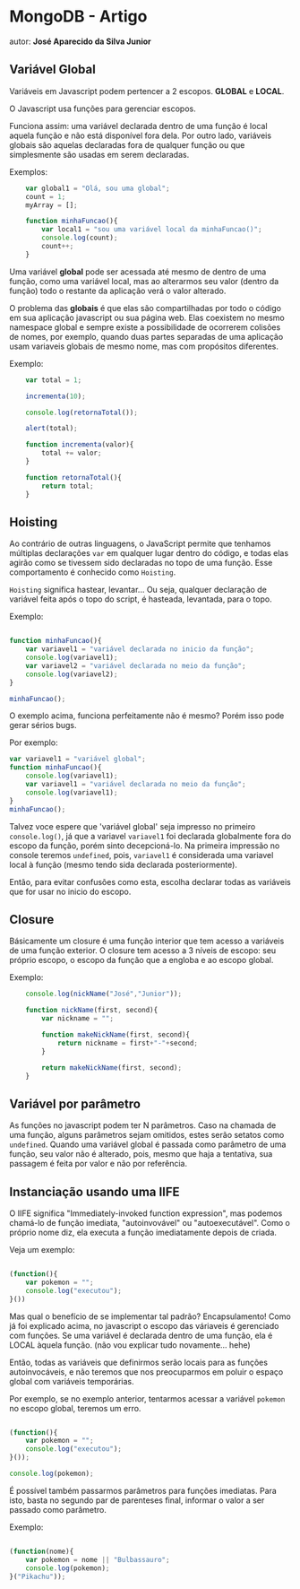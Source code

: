 # MongoDB - Artigo
autor: **José Aparecido da Silva Junior**

## Variável Global
Variáveis em Javascript podem pertencer a 2 escopos. **GLOBAL** e **LOCAL**.

O Javascript usa funções para gerenciar escopos.

Funciona assim: uma variável declarada dentro de uma função é local aquela função e não está disponível fora dela. Por outro lado, variáveis globais são aquelas declaradas fora de qualquer função ou que simplesmente são usadas em serem declaradas.

Exemplos:

```javascript
    var global1 = "Olá, sou uma global";
    count = 1;
    myArray = [];

    function minhaFuncao(){
        var local1 = "sou uma variável local da minhaFuncao()";
        console.log(count);
        count++;
    }
```

Uma variável **global** pode ser acessada até mesmo de dentro de uma função, como uma variável local, mas ao alterarmos seu valor (dentro da função) todo o restante da aplicação verá o valor alterado.

O problema das **globais** é que elas são compartilhadas por todo o código em sua aplicação javascript ou sua página web. Elas coexistem no mesmo namespace global e sempre existe a possibilidade de ocorrerem colisões de nomes, por exemplo, quando duas partes separadas de uma aplicação usam variaveis globais de mesmo nome, mas com propósitos diferentes.

Exemplo:

```javascript
    var total = 1;

    incrementa(10);

    console.log(retornaTotal());

    alert(total);

    function incrementa(valor){
        total += valor;
    }

    function retornaTotal(){
        return total;
    }
```

## Hoisting

Ao contrário de outras linguagens, o JavaScript permite que tenhamos múltiplas declarações `var` em qualquer lugar dentro do código, e todas elas agirão como se tivessem sido declaradas no topo de uma função. Esse comportamento é conhecido como `Hoisting`.

`Hoisting` significa hastear, levantar... Ou seja, qualquer declaração de variável feita após o topo do script, é hasteada, levantada, para o topo.

Exemplo:

```javascript

function minhaFuncao(){
    var variavel1 = "variável declarada no inicio da função";
    console.log(variavel1);
    var variavel2 = "variável declarada no meio da função";
    console.log(variavel2);
}

minhaFuncao();

```

O exemplo acima, funciona perfeitamente não é mesmo? Porém isso pode gerar sérios bugs.

Por exemplo:

```javascript
var variavel1 = "variável global";
function minhaFuncao(){
    console.log(variavel1);
    var variavel1 = "variável declarada no meio da função";
    console.log(variavel1);
}
minhaFuncao();
```
Talvez voce espere que 'variável global' seja impresso no primeiro `console.log()`, já que a variavel `variavel1` foi declarada globalmente fora do escopo da função, porém sinto decepcioná-lo. Na primeira impressão no console teremos `undefined`, pois, `variavel1` é considerada uma variavel local à função (mesmo tendo sida declarada posteriormente).

Então, para evitar confusões como esta, escolha declarar todas as variáveis que for usar no inicio do escopo.


## Closure
Básicamente um closure é uma função interior que tem acesso a variáveis de uma função exterior. O closure tem acesso a 3 níveis de escopo: seu próprio escopo, o escopo da função que a engloba e ao escopo global.

Exemplo:

```javascript
    console.log(nickName("José","Junior"));

    function nickName(first, second){
        var nickname = "";

        function makeNickName(first, second){
            return nickname = first+"-"+second;
        }

        return makeNickName(first, second);
    }
```


## Variável por parâmetro

As funções no javascript podem ter N parâmetros. Caso na chamada de uma função, alguns parâmetros sejam omitidos, estes serão setatos como `undefined`.
Quando uma variável global é passada como parâmetro de uma função, seu valor não é alterado, pois, mesmo que haja a tentativa, sua passagem é feita por valor e não por referência.


## Instanciação usando uma IIFE

O IIFE significa "Immediately-invoked function expression", mas podemos chamá-lo de função imediata, "autoinvovável" ou "autoexecutável". Como o próprio nome diz, ela executa a função imediatamente depois de criada.

Veja um exemplo:
```javascript

(function(){
    var pokemon = "";
    console.log("executou");
}())
```
Mas qual o benefício de se implementar tal padrão? Encapsulamento! Como já foi explicado acima, no javascript o escopo das váriaveis é gerenciado com funções. Se uma variável é declarada dentro de uma função, ela é LOCAL àquela função. (não vou explicar tudo novamente... hehe)

Então, todas as variáveis que definirmos serão locais para as funções autoinvocáveis, e não teremos que nos preocuparmos  em poluir o espaço global com variáveis temporárias.

Por exemplo, se no exemplo anterior, tentarmos acessar  a variável `pokemon` no escopo global, teremos um erro.

```javascript

(function(){
    var pokemon = "";
    console.log("executou");
}());

console.log(pokemon);
```

É possível também passarmos parâmetros para funções imediatas. Para isto, basta no segundo par de parenteses final, informar o valor a ser passado como parâmetro.

Exemplo:
```javascript

(function(nome){
    var pokemon = nome || "Bulbassauro";
    console.log(pokemon);
}("Pikachu"));

```

